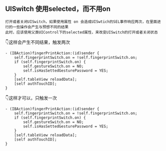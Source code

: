 ## UISwitch 使用selected，而不用on

    打开或者关闭UISwitch，如果使用属性 on 会造成UISwtich的SEL事件响应两次，在里面进行的一些操作会产生与预想不同的结果
    此时，应该使用父类UIControl下的selected属性，来改变UISwitch的打开或者关闭状态

👇这样会产生不同结果，触发两次
        
    - (IBAction)fingerPrintAction:(id)sender {
        self.fingerprintSwitch.on = !self.fingerprintSwitch.on;
        if (self.fingerprintSwitch.on) {
            self.gestureSwitch.on = NO;
            self.isHasSettedGesturePassword = YES;
        }
        [self.tableView reloadData];
        [self authTouchID];
    } 
    
👇这样才可以，只触发一次

    - (IBAction)fingerPrintAction:(id)sender {
        self.fingerprintSwitch.on = !self.fingerprintSwitch.on;
        if (self.fingerprintSwitch.on) {
            self.gestureSwitch.on = NO;
            self.isHasSettedGesturePassword = YES;
        }
        [self.tableView reloadData];
        [self authTouchID];
    }
    
    
    
